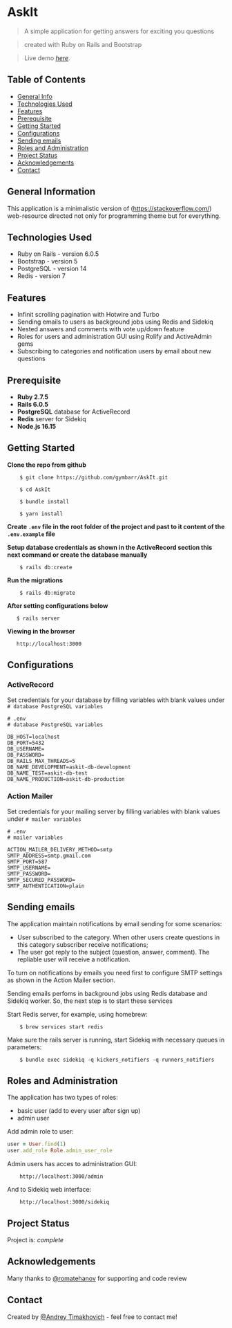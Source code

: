 # AskIt
> A simple application for getting answers for exciting you questions

> created with Ruby on Rails and Bootstrap

> Live demo [_here_](https://oyster-app-rnsx2.ondigitalocean.app/). <!-- If you have the project hosted somewhere, include the link here. -->

## Table of Contents
* [General Info](#general-information)
* [Technologies Used](#technologies-used)
* [Features](#features)
* [Prerequisite](#prerequisite)
* [Getting Started](#getting-started)
* [Configurations](#configurations)
* [Sending emails](#sending-emails)
* [Roles and Administration](#roles-and-administration)
* [Project Status](#project-status)
* [Acknowledgements](#acknowledgements)
* [Contact](#contact)


## General Information
This application is a minimalistic version of (https://stackoverflow.com/) web-resource directed not only for programming theme but for everything.


## Technologies Used
- Ruby on Rails - version 6.0.5
- Bootstrap - version 5
- PostgreSQL - version 14
- Redis - version 7


## Features
- Infinit scrolling pagination with Hotwire and Turbo
- Sending emails to users as background jobs using Redis and Sidekiq
- Nested answers and comments with vote up/down feature
- Roles for users and administration GUI using Rolify and ActiveAdmin gems
- Subscribing to categories and notification users by email about new questions


## Prerequisite

- **Ruby 2.7.5**
- **Rails 6.0.5**
- **PostgreSQL** database for ActiveRecord
- **Redis** server for Sidekiq
- **Node.js 16.15**


## Getting Started

**Clone the repo from github**

        $ git clone https://github.com/gymbarr/AskIt.git

        $ cd AskIt

        $ bundle install

        $ yarn install

**Create `.env` file in the root folder of the project and past to it content of the `.env.example` file**

**Setup database credentials as shown in the ActiveRecord section this next command or create the database manually**

        $ rails db:create

**Run the migrations**

        $ rails db:migrate

**After setting configurations below**

       $ rails server

**Viewing in the browser**

       http://localhost:3000

## Configurations

### ActiveRecord

Set credentials for your database by filling variables with blank values under `# database PostgreSQL variables`

```env
# .env
# database PostgreSQL variables

DB_HOST=localhost
DB_PORT=5432
DB_USERNAME=
DB_PASSWORD=
DB_RAILS_MAX_THREADS=5
DB_NAME_DEVELOPMENT=askit-db-development
DB_NAME_TEST=askit-db-test
DB_NAME_PRODUCTION=askit-db-production
```

### Action Mailer

Set credentials for your mailing server by filling variables with blank values under `# mailer variables`

```env
# .env
# mailer variables

ACTION_MAILER_DELIVERY_METHOD=smtp
SMTP_ADDRESS=smtp.gmail.com
SMTP_PORT=587
SMTP_USERNAME=
SMTP_PASSWORD=
SMTP_SECURED_PASSWORD=
SMTP_AUTHENTICATION=plain
```


## Sending emails

The application maintain notifications by email sending for some scenarios:
- User subscribed to the category. When other users create questions in this category subscriber receive notifications;
- The user got reply to the subject (question, answer, comment). The repliable user will receive a notification.

To turn on notifications by emails you need first to configure SMTP settings as shown in the Action Mailer section.

Sending emails perfoms in background jobs using Redis database and Sidekiq worker. So, the next step is to start these services

Start Redis server, for example, using homebrew:

        $ brew services start redis

Make sure the rails server is running, start Sidekiq with necessary queues in parameters:

        $ bundle exec sidekiq -q kickers_notifiers -q runners_notifiers


## Roles and Administration

The application has two types of roles:
- basic user (add to every user after sign up)
- admin user

Add admin role to user:

```ruby
user = User.find(1)
user.add_role Role.admin_user_role
```

Admin users has acces to administration GUI:

        http://localhost:3000/admin

And to Sidekiq web interface:

        http://localhost:3000/sidekiq


## Project Status
Project is: _complete_


## Acknowledgements
Many thanks to [@romatehanov](https://github.com/romatehanov) for supporting and code review


## Contact
Created by [@Andrey Timakhovich](https://www.linkedin.com/in/andrey-timakhovich-5a2429169/) - feel free to contact me!
